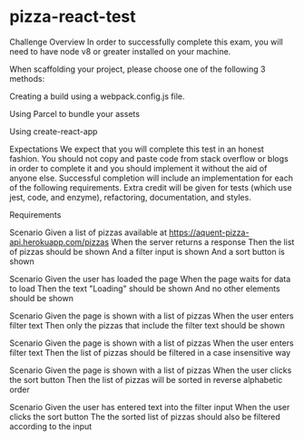 # pizza-react-test

Challenge Overview
In order to successfully complete this exam, you will need to have node v8 or greater installed on your machine.

When scaffolding your project, please choose one of the following 3 methods:

Creating a build using a webpack.config.js file.

Using Parcel to bundle your assets

Using create-react-app

Expectations
We expect that you will complete this test in an honest fashion. You should not copy and paste code from stack overflow or blogs in order to complete it and you should implement it without the aid of anyone else. Successful completion will include an implementation for each of the following requirements. Extra credit will be given for tests (which use jest, code, and enzyme), refactoring, documentation, and styles.

Requirements

Scenario
Given a list of pizzas available at https://aquent-pizza-api.herokuapp.com/pizzas
When the server returns a response
Then the list of pizzas should be shown
And a filter input is shown
And a sort button is shown

Scenario
Given the user has loaded the page
When the page waits for data to load
Then the text "Loading" should be shown
And no other elements should be shown

Scenario
Given the page is shown with a list of pizzas
When the user enters filter text
Then only the pizzas that include the filter text should be shown

Scenario
Given the page is shown with a list of pizzas
When the user enters filter text
Then the list of pizzas should be filtered in a case insensitive way

Scenario
Given the page is shown with a list of pizzas
When the user clicks the sort button
Then the list of pizzas will be sorted in reverse alphabetic order

Scenario
Given the user has entered text into the filter input
When the user clicks the sort button
The the sorted list of pizzas should also be filtered according to the input
